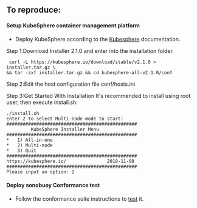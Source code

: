 ## To reproduce:
#### Setup KubeSphere container management platform
* Deploy KubeSphere according to the [Kubesphere](https://kubesphere.io/en/install) documentation.

Step 1:Download Installer 2.1.0 and enter into the installation folder.
```
 curl -L https://kubesphere.io/download/stable/v2.1.0 > installer.tar.gz \
&& tar -zxf installer.tar.gz && cd kubesphere-all-v2.1.0/conf
```

Step 2:Edit the host configuration file conf/hosts.ini

Step 3:Get Started With Installation
It's recommended to install using root user, then execute install.sh:
```
./install.sh
Enter 2 to select Multi-node mode to start:
################################################
         KubeSphere Installer Menu
################################################
*   1) All-in-one
*   2) Multi-node
*   3) Quit
################################################
https://kubesphere.io/               2018-11-08
################################################
Please input an option: 2
```

#### Deploy sonobuoy Conformance test
* Follow the conformance suite instructions to [test](https://github.com/cncf/k8s-conformance/blob/master/instructions.md) it.